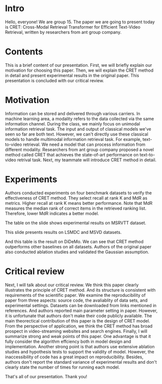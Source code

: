 # Intro
Hello, everyone! We are group 15. The paper we are going to present today is CRET: Cross-Modal Retrieval Transformer for Efficient Text-Video Retrieval, written by researchers from ant group company.

# Contents
This is a brief content of our presentation. First, we will briefly explain our motivation for choosing this paper. Then, we will explain the CRET method in detail and present experimental results in the original paper. This presentation is concluded with our critical review.

# Motivation
Information can be stored and delivered through various carriers. In machine learning area, a modality refers to the data collected via the same information channel. During the class, we mainly focus on unimodal information retrieval task. The input and output of classical models we've seen so far are both text. However, we can't directly use these classical models to handle multimodal information retrieval task. For example, text-to-video retrieval. We need a model that can process information from different modality. Researchers from ant group company proposed a novel method called CRET that achieves the state-of-art performance on text-to-video retrival task. Next, my teammate will introduce CRET method in detail.

# Experiments
Authors conducted experiments on four benchmark datasets to verify the effectiveness of CRET method. They select recall at rank K and MdR as metrics. Higher recall at rank K means better performance. Note that MdR measures the median rank of correct items in the retrieved ranking list. Therefore, lower MdR indicates a better model.

The table on the slide shows experimental results on MSRVTT dataset.

This slide presents results on LSMDC and MSVD datasets.

And this table is the result on DiDeMo. We can see that CRET method outperforms other baselines on all datasets. Authors of the original paper also conducted ablation studies and validated the Gaussian assumption.

# Critical review
Next, I will talk about our critical review. We think this paper clearly illustrates the principle of CRET method. And its structure is consistent with requirements of the scientific paper. We examine the reproducibility of paper from three aspects: source code, the avaliablity of data sets, and experimental settings. Datasets can be downloaded from links mentioned in references. And authors reported main parameter setting in paper. However, it is unfortunate that authors don't make their code publicly available. The main theorectical contribution of this paper is the design of CRET model. From the perspective of application, we think the CRET method has broad prospect in video-streaming websites and search engines. Finally, I will summarize strong and weak points of this paper. One advantage is that it fully consider the algorithm effciency both in model design and implementation. Another strong point is that authors use extensive ablation studies and hypothesis tests to support the validity of model. However, the inaccessibility of code has a great impact on reproducibility. Besides, authors don't report the standard variance of experimental results and don't clearly state the number of times for running each model.

That's all of our presentation. Thank you!
